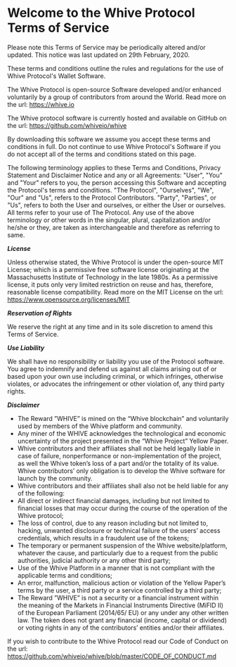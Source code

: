 # Welcome to the Whive Protocol Terms of Service

Please note this Terms of Service may be periodically altered and/or updated. This notice was last updated on 29th February, 2020.

These terms and conditions outline the rules and regulations for the use of Whive Protocol's Wallet Software.

The Whive Protocol is open-source Software developed and/or enhanced voluntarily by a group of contributors from around the World. Read more on the url: https://whive.io

The Whive protocol software is currently hosted and available on GitHub on the url: https://github.com/whiveio/whive

By downloading this software we assume you accept these terms and conditions in full. Do not continue to use Whive Protocol's Software if you do not accept all of the terms and conditions stated on this page.

The following terminology applies to these Terms and Conditions, Privacy Statement and Disclaimer Notice and any or all Agreements: "User", "You" and "Your" refers to you, the person accessing this Software and accepting the Protocol's terms and conditions. "The Protocol", "Ourselves", "We", "Our" and "Us", refers to the Protocol Contributors. "Party", "Parties", or "Us", refers to both the User and ourselves, or either the User or ourselves. All terms refer to your use of The Protocol. Any use of the above terminology or other words in the singular, plural, capitalization and/or he/she or they, are taken as interchangeable and therefore as referring to same.

***License***

Unless otherwise stated, the Whive Protocol is under the open-source MIT License; which is a permissive free software license originating at the Massachusetts Institute of Technology in the late 1980s. As a permissive license, it puts only very limited restriction on reuse and has, therefore, reasonable license compatibility.
Read more on the MIT License on the url: https://www.opensource.org/licenses/MIT

***Reservation of Rights***

We reserve the right at any time and in its sole discretion to amend this Terms of Service.

***Use Liability***

We shall have no responsibility or liability you use of the Protocol software. You agree to indemnify and defend us against all claims arising out of or based upon your own use including criminal, or which infringes, otherwise violates, or advocates the infringement or other violation of, any third party rights.

***Disclaimer***

- The Reward ”WHIVE” is mined on the “Whive blockchain” and voluntarily used by members of the Whive platform and community.
- Any miner of the WHIVE acknowledges the technological and economic uncertainty of the project presented in the “Whive Project” Yellow Paper.
- Whive contributors and their affiliates shall not be held legally liable in case of failure, nonperformance or non-implementation of the project, as well the Whive token’s loss of a part and/or the totality of its value. Whive contributors’ only obligation is to develop the Whive software for launch by the community.
- Whive contributors and their affiliates shall also not be held liable for any of the following:
- All direct or indirect financial damages, including but not limited to financial losses that may occur during the course of the operation of the Whive protocol;
- The loss of control, due to any reason including but not limited to, hacking, unwanted disclosure or technical failure of the users’ access credentials, which results in a fraudulent use of the tokens;
- The temporary or permanent suspension of the Whive website/platform, whatever the cause, and particularly due to a request from the public authorities, judicial authority or any other third party;
- Use of the Whive Platform in a manner that is not compliant with the applicable terms and conditions;
- An error, malfunction, malicious action or violation of the Yellow Paper’s terms by the user, a third party or a service controlled by a third party;
- The Reward ”WHIVE” is not a security or a financial instrument within the meaning of the Markets in Financial Instruments Directive (MiFID II) of the European Parliament (2014/65/ EU) or any under any other written law. The token does not grant any financial (income, capital or dividend) or voting rights in any of the contributors’ entities and/or their affiliates.

If you wish to contribute to the Whive Protocol read our Code of Conduct on the url: https://github.com/whiveio/whive/blob/master/CODE_OF_CONDUCT.md
